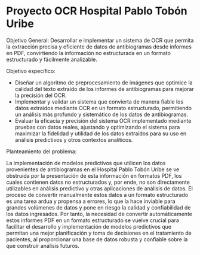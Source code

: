 # Proyecto OCR Hospital Pablo Tobón Uribe
Objetivo General: 
Desarrollar e implementar un sistema de OCR que permita la extracción precisa y eficiente de datos de antibiogramas desde informes en PDF, convirtiendo la información no estructurada en un formato estructurado y fácilmente analizable.

Objetivo específico: 
- Diseñar un algoritmo de preprocesamiento de imágenes que optimice la calidad del texto extraído de los informes de antibiogramas para mejorar la precisión del OCR. 
- Implementar y validar un sistema que convierta de manera fiable los datos extraídos mediante OCR en un formato estructurado, permitiendo un análisis más profundo y sistemático de los datos de antibiogramas. 
- Evaluar la eficacia y precisión del sistema OCR implementado mediante pruebas con datos reales, ajustando y optimizando el sistema para maximizar la fidelidad y utilidad de los datos extraídos para su uso en análisis predictivos y otros contextos analíticos.

Planteamiento del problema:

La implementación de modelos predictivos que utilicen los datos provenientes de antibiogramas en el Hospital Pablo Tobón Uribe se ve obstruida por la presentación de esta información en formatos PDF, los cuales contienen datos no estructurados y, por ende, no son directamente utilizables en análisis predictivo y otras aplicaciones de análisis de datos. El proceso de convertir manualmente estos datos a un formato estructurado es una tarea ardua y propensa a errores, lo que la hace inviable para grandes volúmenes de datos y pone en riesgo la calidad y confiabilidad de los datos ingresados. Por tanto, la necesidad de convertir automáticamente estos informes PDF en un formato estructurado se vuelve crucial para facilitar el desarrollo y implementación de modelos predictivos que permitan una mejor planificación y toma de decisiones en el tratamiento de pacientes, al proporcionar una base de datos robusta y confiable sobre la que construir análisis futuros.